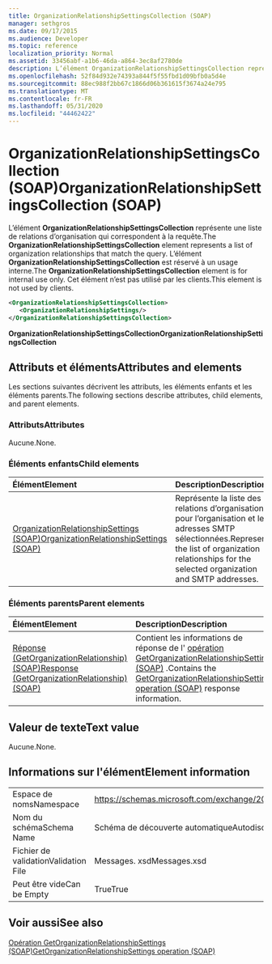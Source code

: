 ```yaml
---
title: OrganizationRelationshipSettingsCollection (SOAP)
manager: sethgros
ms.date: 09/17/2015
ms.audience: Developer
ms.topic: reference
localization_priority: Normal
ms.assetid: 33456abf-a1b6-46da-a864-3ec8af2780de
description: L’élément OrganizationRelationshipSettingsCollection représente une liste de relations d’organisation qui correspondent à la requête. L’élément OrganizationRelationshipSettingsCollection est réservé à un usage interne. Cet élément n’est pas utilisé par les clients.
ms.openlocfilehash: 52f84d932e74393a844f5f55fbd1d09bfb0a5d4e
ms.sourcegitcommit: 88ec988f2bb67c1866d06b361615f3674a24e795
ms.translationtype: MT
ms.contentlocale: fr-FR
ms.lasthandoff: 05/31/2020
ms.locfileid: "44462422"
---
```

# <a name="organizationrelationshipsettingscollection-soap"></a><span data-ttu-id="8bb9d-105">OrganizationRelationshipSettingsCollection (SOAP)</span><span class="sxs-lookup"><span data-stu-id="8bb9d-105">OrganizationRelationshipSettingsCollection (SOAP)</span></span>

<span data-ttu-id="8bb9d-106">L’élément **OrganizationRelationshipSettingsCollection** représente une liste de relations d’organisation qui correspondent à la requête.</span><span class="sxs-lookup"><span data-stu-id="8bb9d-106">The **OrganizationRelationshipSettingsCollection** element represents a list of organization relationships that match the query.</span></span> <span data-ttu-id="8bb9d-107">L’élément **OrganizationRelationshipSettingsCollection** est réservé à un usage interne.</span><span class="sxs-lookup"><span data-stu-id="8bb9d-107">The **OrganizationRelationshipSettingsCollection** element is for internal use only.</span></span> <span data-ttu-id="8bb9d-108">Cet élément n’est pas utilisé par les clients.</span><span class="sxs-lookup"><span data-stu-id="8bb9d-108">This element is not used by clients.</span></span> 
  
```XML
<OrganizationRelationshipSettingsCollection>
   <OrganizationRelationshipSettings/>
</OrganizationRelationshipSettingsCollection>
```

 <span data-ttu-id="8bb9d-109">**OrganizationRelationshipSettingsCollection**</span><span class="sxs-lookup"><span data-stu-id="8bb9d-109">**OrganizationRelationshipSettingsCollection**</span></span>
## <a name="attributes-and-elements"></a><span data-ttu-id="8bb9d-110">Attributs et éléments</span><span class="sxs-lookup"><span data-stu-id="8bb9d-110">Attributes and elements</span></span>

<span data-ttu-id="8bb9d-111">Les sections suivantes décrivent les attributs, les éléments enfants et les éléments parents.</span><span class="sxs-lookup"><span data-stu-id="8bb9d-111">The following sections describe attributes, child elements, and parent elements.</span></span>
  
### <a name="attributes"></a><span data-ttu-id="8bb9d-112">Attributs</span><span class="sxs-lookup"><span data-stu-id="8bb9d-112">Attributes</span></span>

<span data-ttu-id="8bb9d-113">Aucune.</span><span class="sxs-lookup"><span data-stu-id="8bb9d-113">None.</span></span>
  
### <a name="child-elements"></a><span data-ttu-id="8bb9d-114">Éléments enfants</span><span class="sxs-lookup"><span data-stu-id="8bb9d-114">Child elements</span></span>

|<span data-ttu-id="8bb9d-115">**Élément**</span><span class="sxs-lookup"><span data-stu-id="8bb9d-115">**Element**</span></span>|<span data-ttu-id="8bb9d-116">**Description**</span><span class="sxs-lookup"><span data-stu-id="8bb9d-116">**Description**</span></span>|
|:-----|:-----|
|[<span data-ttu-id="8bb9d-117">OrganizationRelationshipSettings (SOAP)</span><span class="sxs-lookup"><span data-stu-id="8bb9d-117">OrganizationRelationshipSettings (SOAP)</span></span>](organizationrelationshipsettings-soap.md) <br/> |<span data-ttu-id="8bb9d-118">Représente la liste des relations d’organisation pour l’organisation et les adresses SMTP sélectionnées.</span><span class="sxs-lookup"><span data-stu-id="8bb9d-118">Represents the list of organization relationships for the selected organization and SMTP addresses.</span></span>  <br/> |
   
### <a name="parent-elements"></a><span data-ttu-id="8bb9d-119">Éléments parents</span><span class="sxs-lookup"><span data-stu-id="8bb9d-119">Parent elements</span></span>

|<span data-ttu-id="8bb9d-120">**Élément**</span><span class="sxs-lookup"><span data-stu-id="8bb9d-120">**Element**</span></span>|<span data-ttu-id="8bb9d-121">**Description**</span><span class="sxs-lookup"><span data-stu-id="8bb9d-121">**Description**</span></span>|
|:-----|:-----|
|[<span data-ttu-id="8bb9d-122">Réponse (GetOrganizationRelationship) (SOAP)</span><span class="sxs-lookup"><span data-stu-id="8bb9d-122">Response (GetOrganizationRelationship) (SOAP)</span></span>](response-getorganizationrelationshipsoap.md) <br/> |<span data-ttu-id="8bb9d-123">Contient les informations de réponse de l' [opération GetOrganizationRelationshipSettings (SOAP)](getorganizationrelationshipsettings-operation-soap.md) .</span><span class="sxs-lookup"><span data-stu-id="8bb9d-123">Contains the [GetOrganizationRelationshipSettings operation (SOAP)](getorganizationrelationshipsettings-operation-soap.md) response information.</span></span>  <br/> |
   
## <a name="text-value"></a><span data-ttu-id="8bb9d-124">Valeur de texte</span><span class="sxs-lookup"><span data-stu-id="8bb9d-124">Text value</span></span>

<span data-ttu-id="8bb9d-125">Aucune.</span><span class="sxs-lookup"><span data-stu-id="8bb9d-125">None.</span></span>
  
## <a name="element-information"></a><span data-ttu-id="8bb9d-126">Informations sur l'élément</span><span class="sxs-lookup"><span data-stu-id="8bb9d-126">Element information</span></span>

|||
|:-----|:-----|
|<span data-ttu-id="8bb9d-127">Espace de noms</span><span class="sxs-lookup"><span data-stu-id="8bb9d-127">Namespace</span></span>  <br/> |https://schemas.microsoft.com/exchange/2010/Autodiscover  <br/> |
|<span data-ttu-id="8bb9d-128">Nom du schéma</span><span class="sxs-lookup"><span data-stu-id="8bb9d-128">Schema Name</span></span>  <br/> |<span data-ttu-id="8bb9d-129">Schéma de découverte automatique</span><span class="sxs-lookup"><span data-stu-id="8bb9d-129">Autodiscover schema</span></span>  <br/> |
|<span data-ttu-id="8bb9d-130">Fichier de validation</span><span class="sxs-lookup"><span data-stu-id="8bb9d-130">Validation File</span></span>  <br/> |<span data-ttu-id="8bb9d-131">Messages. xsd</span><span class="sxs-lookup"><span data-stu-id="8bb9d-131">Messages.xsd</span></span>  <br/> |
|<span data-ttu-id="8bb9d-132">Peut être vide</span><span class="sxs-lookup"><span data-stu-id="8bb9d-132">Can be Empty</span></span>  <br/> |<span data-ttu-id="8bb9d-133">True</span><span class="sxs-lookup"><span data-stu-id="8bb9d-133">True</span></span>  <br/> |
   
## <a name="see-also"></a><span data-ttu-id="8bb9d-134">Voir aussi</span><span class="sxs-lookup"><span data-stu-id="8bb9d-134">See also</span></span>



[<span data-ttu-id="8bb9d-135">Opération GetOrganizationRelationshipSettings (SOAP)</span><span class="sxs-lookup"><span data-stu-id="8bb9d-135">GetOrganizationRelationshipSettings operation (SOAP)</span></span>](getorganizationrelationshipsettings-operation-soap.md)

